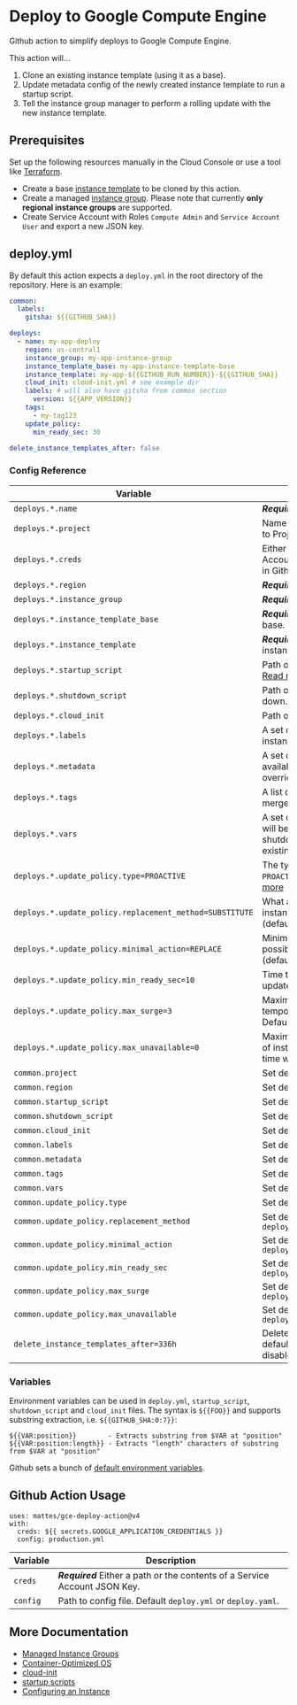 # Deploy to Google Compute Engine

Github action to simplify deploys to Google Compute Engine. 

This action will...

1) Clone an existing instance template (using it as a base).
2) Update metadata config of the newly created instance template to run a startup script.
3) Tell the instance group manager to perform a rolling update with the new instance template.

## Prerequisites

Set up the following resources manually in the Cloud Console 
or use a tool like [Terraform](https://www.terraform.io).

* Create a base [instance template](https://cloud.google.com/compute/docs/instance-templates/) to be cloned by this action.
* Create a managed [instance group](https://cloud.google.com/compute/docs/instance-groups/). Please note that currently **only regional instance groups** are supported.
* Create Service Account with Roles `Compute Admin` and `Service Account User` and export a new JSON key.


## deploy.yml

By default this action expects a `deploy.yml` in the root directory of the repository.
Here is an example:

```yaml
common:
  labels:
    gitsha: ${{GITHUB_SHA}}

deploys:
  - name: my-app-deploy
    region: us-central1
    instance_group: my-app-instance-group
    instance_template_base: my-app-instance-template-base
    instance_template: my-app-${{GITHUB_RUN_NUMBER}}-${{GITHUB_SHA}}
    cloud_init: cloud-init.yml # see example dir
    labels: # will also have gitsha from common section
      version: ${{APP_VERSION}}
    tags:
      - my-tag123
    update_policy:
      min_ready_sec: 30

delete_instance_templates_after: false
```

### Config Reference

| Variable                                                | Description                                                                                                                                                                                                                                          |
|---------------------------------------------------------|------------------------------------------------------------------------------------------------------------------------------------------------------------------------------------------------------------------------------------------------------|
| `deploys.*.name`                                        | ***Required*** Name of the deploy                                                                                                                                                                                                                    |
| `deploys.*.project`                                     | Name of the Google Cloud project. Defaults to Project from Credentials.                                                                                                                                                                              |
| `deploys.*.creds`                                       | Either a path or the contents of a Service Account JSON Key. Required, if not specified in Github action.                                                                                                                                            |
| `deploys.*.region`                                      | ***Required*** Region of the instance group.                                                                                                                                                                                                         |
| `deploys.*.instance_group`                              | ***Required*** Name of the instance group.                                                                                                                                                                                                           |
| `deploys.*.instance_template_base`                      | ***Required*** Instance template to be used as base.                                                                                                                                                                                                 |
| `deploys.*.instance_template`                           | ***Required*** Name of the newly created instance template.                                                                                                                                                                                          |
| `deploys.*.startup_script`                              | Path or URL to script to run when VM boots. [Read more](https://cloud.google.com/compute/docs/startupscript)                                                                                                                                         |
| `deploys.*.shutdown_script`                             | Path or URL to script to run when VM shuts down. [Read more](https://cloud.google.com/compute/docs/shutdownscript)                                                                                                                                   |
| `deploys.*.cloud_init`                                  | Path or URL to cloud-init file. [Read more](https://cloud.google.com/container-optimized-os/docs/how-to/create-configure-instance#using_cloud-init)                                                                                                  |
| `deploys.*.labels`                                      | A set of key/value label pairs to assign to instances. Keys override `common.*.labels`.                                                                                                                                                              |
| `deploys.*.metadata`                                    | A set of key/value metadata pairs to make available from within instances. Keys override `common.*.metadata`.                                                                                                                                        |
| `deploys.*.tags`                                        | A list of tags to assign to instances. Tags are merged with `common.*.tags`.                                                                                                                                                                         |
| `deploys.*.vars`                                        | A set of additional key/value variables which will be available in either startup_script, shutdown_script or cloud_init. Keys override existing ENV vars and `common.*.vars`.                                                                        |
| `deploys.*.update_policy.type=PROACTIVE`                | The type of update process, must be either `PROACTIVE` (default) or `OPPORTUNISTIC`. [Read more](https://cloud.google.com/compute/docs/instance-groups/rolling-out-updates-to-managed-instance-groups#starting_an_opportunistic_or_proactive_update) |
| `deploys.*.update_policy.replacement_method=SUBSTITUTE` | What action should be used to replace instances, must be either `SUBSTITUTE` (default) or `RECREATE`. [Read more](https://cloud.google.com/compute/docs/instance-groups/rolling-out-updates-to-managed-instance-groups#replacement_method)           |
| `deploys.*.update_policy.minimal_action=REPLACE`        | Minimal action to be taken on an instance, possible values are `NONE`, `REFRESH`, `REPLACE` (default) or `RESTART`. [Read more](https://cloud.google.com/compute/docs/instance-groups/rolling-out-updates-to-managed-instance-groups#minimal_action) |
| `deploys.*.update_policy.min_ready_sec=10`              | Time to wait between consecutive instance updates, default is 10 seconds. [Read more](https://cloud.google.com/compute/docs/instance-groups/updating-managed-instance-groups#minimum_wait_time)                                                      |
| `deploys.*.update_policy.max_surge=3`                   | Maximum number (or percentage, i.e. `15%`) of temporary instances to add while updating. Default is 3. [Read more](https://cloud.google.com/compute/docs/instance-groups/updating-managed-instance-groups#max_surge)                                 |
| `deploys.*.update_policy.max_unavailable=0`             | Maximum number (or percentage, i.e. `100%`) of instances that can be offline at the same time while updating. Default is 0. [Read more](https://cloud.google.com/compute/docs/instance-groups/updating-managed-instance-groups#max_unavailable)      |
| `common.project`                                        | Set default for `deploys.*.project`                                                                                                                                                                                                                  |
| `common.region`                                         | Set default for `deploys.*.region`                                                                                                                                                                                                                   |
| `common.startup_script`                                 | Set default for `deploys.*.startup_script`                                                                                                                                                                                                           |
| `common.shutdown_script`                                | Set default for `deploys.*.shutdown_script`                                                                                                                                                                                                          |
| `common.cloud_init`                                     | Set default for `deploys.*.cloud_init`                                                                                                                                                                                                               |
| `common.labels`                                         | Set default for `deploys.*.labels`                                                                                                                                                                                                                   |
| `common.metadata`                                       | Set default for `deploys.*.metadata`                                                                                                                                                                                                                 |
| `common.tags`                                           | Set default for `deploys.*.tags`                                                                                                                                                                                                                     |
| `common.vars`                                           | Set default for `deploys.*.vars`                                                                                                                                                                                                                     |
| `common.update_policy.type`                             | Set default for `deploys.*.update_policy.type`                                                                                                                                                                                                       |
| `common.update_policy.replacement_method`               | Set default for `deploys.*.update_policy.replacement_method`                                                                                                                                                                                         |
| `common.update_policy.minimal_action`                   | Set default for `deploys.*.update_policy.minimal_action`                                                                                                                                                                                             |
| `common.update_policy.min_ready_sec`                    | Set default for `deploys.*.update_policy.min_ready_sec`                                                                                                                                                                                              |
| `common.update_policy.max_surge`                        | Set default for `deploys.*.update_policy.max_surge`                                                                                                                                                                                                  |
| `common.update_policy.max_unavailable`                  | Set default for `deploys.*.update_policy.max_unavailable`                                                                                                                                                                                            |
| `delete_instance_templates_after=336h`                  | Delete old instance templates after duration, defaults to `336h` (14 days). Set to `false` to disable.                                                                                                                                               |


### Variables

Environment variables can be used in `deploy.yml`, `startup_script`, `shutdown_script` and `cloud_init` files.
The syntax is `${{FOO}}` and supports substring extraction, i.e. `${{GITHUB_SHA:0:7}}`: 

```
${{VAR:position}}        - Extracts substring from $VAR at "position"
${{VAR:position:length}} - Extracts "length" characters of substring from $VAR at "position"
```

Github sets a bunch of [default environment variables](https://help.github.com/en/actions/automating-your-workflow-with-github-actions/using-environment-variables#default-environment-variables).


## Github Action Usage

```
uses: mattes/gce-deploy-action@v4
with:
  creds: ${{ secrets.GOOGLE_APPLICATION_CREDENTIALS }}
  config: production.yml
```

| Variable             | Description                                                                 |
|----------------------|-----------------------------------------------------------------------------|
| `creds`              | ***Required*** Either a path or the contents of a Service Account JSON Key. |
| `config`             | Path to config file. Default `deploy.yml` or `deploy.yaml`.                 |



## More Documentation

* [Managed Instance Groups](https://cloud.google.com/compute/docs/instance-groups/creating-groups-of-managed-instances)
* [Container-Optimized OS](https://cloud.google.com/container-optimized-os/)
* [cloud-init](https://cloud.google.com/container-optimized-os/docs/how-to/create-configure-instance#using_cloud-init)
* [startup scripts](https://cloud.google.com/compute/docs/startupscript)
* [Configuring an Instance](https://cloud.google.com/container-optimized-os/docs/how-to/create-configure-instance#configuring_an_instance)
